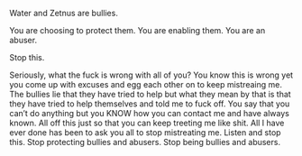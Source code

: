 Water and Zetnus are bullies.

You are choosing to protect them. You are enabling them. You are an abuser.

Stop this.

Seriously, what the fuck is wrong with all of you? You know this is wrong yet you come up with excuses and egg each other on to keep mistreaing me. The bullies lie that they have tried to help but what they mean by that is that they have tried to help themselves and told me to fuck off. You say that you can’t do anything but you KNOW how you can contact me and have always known. All off this just so that you can keep treeting me like shit. All I have ever done has been to ask you all to stop mistreating me. Listen and stop this. Stop protecting bullies and abusers. Stop being bullies and abusers.
